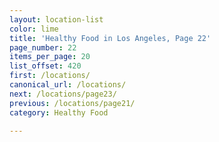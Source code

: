 ```yaml
---
layout: location-list
color: lime
title: 'Healthy Food in Los Angeles, Page 22'
page_number: 22
items_per_page: 20
list_offset: 420
first: /locations/
canonical_url: /locations/
next: /locations/page23/
previous: /locations/page21/
category: Healthy Food

---
```

